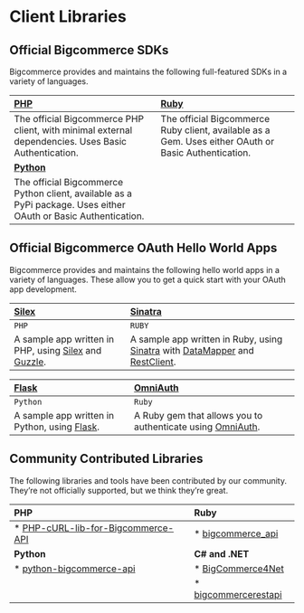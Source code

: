 # Client Libraries

## Official Bigcommerce SDKs

Bigcommerce provides and maintains the following full-featured SDKs in a variety of languages.

|[PHP](https://github.com/bigcommerce/bigcommerce-api-php)|[Ruby](https://github.com/bigcommerce/bigcommerce-api-ruby)|
|:----------|:-----------|
|The official Bigcommerce PHP client, with minimal external dependencies. Uses Basic Authentication.|The official Bigcommerce Ruby client, available as a Gem. Uses either OAuth or Basic Authentication.
|[**Python**](https://github.com/bigcommerce/bigcommerce-api-python)|| 
|The official Bigcommerce Python client, available as a PyPi package. Uses either OAuth or Basic Authentication.||


## Official Bigcommerce OAuth Hello World Apps

Bigcommerce provides and maintains the following hello world apps in a variety of languages. These allow you to get a quick start with your OAuth app development.

|[Silex](https://github.com/bigcommerce/hello-world-app-php-silex)| [Sinatra](https://github.com/bigcommerce/hello-world-app-ruby-sinatra)|
|:--------------------------|:--------------------|
`PHP`|`RUBY`
|A sample app written in PHP, using [Silex](http://silex.sensiolabs.org/) and [Guzzle](http://docs.guzzlephp.org/en/latest/).|A sample app written in Ruby, using [Sinatra](http://www.sinatrarb.com/) with [DataMapper](http://datamapper.org/) and [RestClient](http://rubydoc.info/github/rest-client/rest-client).|

|[Flask](https://github.com/bigcommerce/hello-world-app-python-flask)| [OmniAuth](https://github.com/bigcommerce/omniauth-bigcommerce)|
|:---------------|:----------------|
|`Python`|`Ruby`|
|A sample app written in Python, using [Flask](http://flask.pocoo.org/).|A Ruby gem that allows you to authenticate using [OmniAuth](https://github.com/intridea/omniauth/wiki).|


## Community Contributed Libraries

The following libraries and tools have been contributed by our community. They’re not officially supported, but we think they’re great.

|PHP|Ruby|
|:----|:----|
|*  [PHP-cURL-lib-for-Bigcommerce-API](https://github.com/adambilsing/PHP-cURL-lib-for-Bigcommerce-API)|*   [bigcommerce_api](https://github.com/ideaoforder/bigcommerce_api)|
|**Python**|**C# and .NET** |
|*   [python-bigcommerce-api](https://github.com/Clean-Cole/python-bigcommerce-api)|*   [BigCommerce4Net](https://github.com/worstone/BigCommerce4Net)    |
||*   [bigcommercerestapi](https://github.com/jmawebtech/bigcommercerestapi)|


